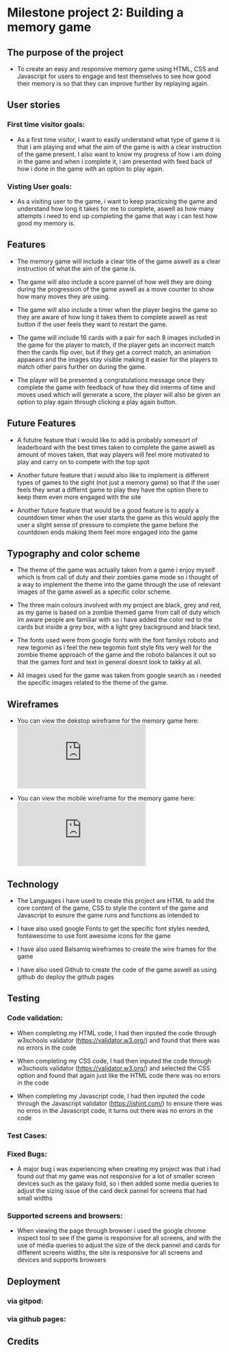 # Milestone project 2: Building a memory game

## The purpose of the project

* To create an easy and responsive memory game using HTML, CSS and Javascript for users to engage and test themselves to see how good their memory is so that they can improve further by replaying again.

## User stories

### First time visitor goals:

* As a first time visitor, i want to easily understand what type of game it is that i am playing and what the aim of the game is with a clear instruction of the game present. I also want to know my progress of how i am doing in the game and when i complete it, i am presented with feed back of how i done in the game with an option to play again.

### Visting User goals:

* As a visiting user to the game, i want to keep practicsing the game and understand how long it takes for me to complete, aswell as how many attempts i need to end up completing the game that way i can test how good my memory is.

## Features

* The memory game will include a clear title of the game aswell as a clear instruction of what the aim of the game is.

* The game will also include a score pannel of how well they are doing during the progression of the game aswell as a move counter to show how many moves they are using.

* The game will also include a timer when the player begins the game so they are aware of how long it takes them to complete aswell as rest button if the user feels they want to restart the game.

* The game will include 16 cards with a pair for each 8 images included in the game for the player to match, if the player gets an incorrect match then the cards flip over, but if they get a correct match, an animation appaears and the images stay visible making it easier for the players to match other pairs further on during the game.

* The player will be presented a congratulations message once they complete the game with feedback of how they did interms of time and moves used which will generate a score, the player will also be given an option to play again through clicking a play again button.

## Future Features

* A fututre feature that i would like to add is probably somesort of leaderboard with the best times taken to complete the game aswell as amount of moves taken, that way players will feel more motivated to play and carry on to compete with the top spot

* Another future feature that i would also like to implement is different types of games to the sight (not just a memory game) so that if the user feels they wnat a differnt game to play they have the option there to keep them even more engaged with the site

* Another future feature that would be a good feature is to apply a countdown timer when the user starts the game as this would apply the user a slight sense of pressure to complete the game before the countdown ends making them feel more engaged into the game

## Typography and color scheme

* The theme of the game was actually taken from a game i enjoy myself which is from call of duty and their zombies game mode so i thought of a way to implement the theme into the game through the use of relevant images of the game aswell as a specific color scheme.

* The three main colours involved with my project are black, grey and red, as my game is based on a zombie themed game from call of duty which im aware people are familiar with so i have added the color red to the cards but inside a grey box, with a light grey background and black text.

* The fonts used were from google fonts with the font familys roboto and new tegomin as i feel the new tegomin font style fits very well for the zombie theme approach of the game and the roboto balances it out so that the games font and text in general doesnt look to takky at all.

* All images used for the game was taken from google search as i needed the specific images related to the theme of the game.


## Wireframes

* You can view the dekstop wireframe for the memory game here:
![desktop](https://github.com/adilkhr/my-ms2-project/blob/master/wireframes/wire%20frames%20for%20ms2%20desktop.pdf)

* You can view the mobile wireframe for the memory game here:
![phone](https://github.com/adilkhr/my-ms2-project/blob/master/wireframes/wire%20frames%20for%20ms2%20mobile.pdf)

## Technology

* The Languages i have used to create this project are HTML to add the core content of the game, CSS to style the content of the game and Javascript to esnure the game runs and functions as intended to 

* I have also used google Fonts to get the specific font styles needed, fontawesome to use font awesome icons for the game 

* I have also used Balsamiq wireframes to create the wire frames for the game 

* I have also used Github to create the code of the game aswell as using github do deploy the github pages

## Testing

### Code validation:

* When completing my HTML code, I had then inputed the code through w3schools validator (https://validator.w3.org/) and found that there was no errors in the code

* When completing my CSS code, I had then inputed the code through w3schools validator (https://validator.w3.org/) and selected the CSS option and found that again just like the HTML code there was no errors in the code

* When completing my Javascript code, I had then inputed the code through the Javascript validator (https://jshint.com/) to ensure there was no erros in the Javascript code, it turns out there was no errors in the code

### Test Cases:

### Fixed Bugs:

* A major bug i was experiencing when creating my project was that i had found out that my game was not responsive for a lot of smaller screen devices such as the galaxy fold, so i then added some media queries to adjust the sizing issue of the card deck pannel for screens that had small widths

### Supported screens and browsers:

* When viewing the page through browser i used the google chrome inspect tool to see if the game is responsive for all screens, and with the use of media queries to adjust the size of the deck pannel and cards for different screens widths, the site is responsive for all screens and devices and supports browsers

## Deployment

### via gitpod:

### via github pages:

## Credits